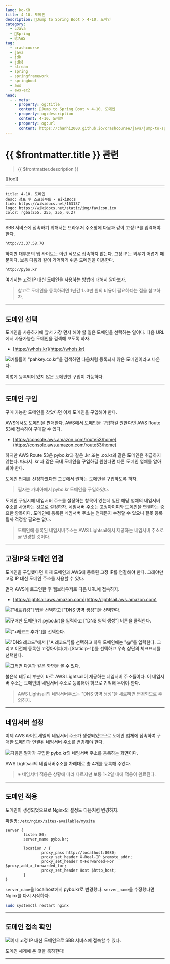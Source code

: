 ```yaml
---
lang: ko-KR
title: 4-10. 도메인
description: 🍃Jump to Spring Boot > 4-10. 도메인
category:
  - ☕️Java
  - 🍃Spring
  - 📦AWS
tag: 
  - crashcourse
  - java
  - jdk
  - jdk8
  - stream
  - spring
  - springframework
  - springboot
  - aws
  - aws-ec2
head:
  - - meta:
    - property: og:title
      content: 🍃Jump to Spring Boot > 4-10. 도메인
    - property: og:description
      content: 4-10. 도메인
    - property: og:url
      content: https://chanhi2000.github.io/crashcourse/java/jump-to-spring-boot/04J.html
---
```


# {{ $frontmatter.title }} 관련

> {{ $frontmatter.description }}

[[toc]]

---

```component VPCard
title: 4-10. 도메인
desc: 점프 투 스프링부트 - WikiDocs
link: https://wikidocs.net/163137
logo: https://wikidocs.net/static/img/favicon.ico
color: rgba(255, 255, 255, 0.2)
```

---

SBB 서비스에 접속하기 위해서는 브라우저 주소창에 다음과 같이 고정 IP를 입력해야한다.

```
http://3.37.58.70
```

하지만 대부분의 웹 사이트는 이런 식으로 접속하지 않는다. 고정 IP는 외우기 어렵기 때문이다. 보통 다음과 같이 기억하기 쉬운 도메인을 이용한다.

```
http://pybo.kr
```

여기서는 고정 IP 대신 도메인을 사용하는 방법에 대해서 알아보자.

> 참고로 도메인을 등록하려면 1년간 1~3만 원의 비용이 필요하다는 점을 참고하자.

---

## 도메인 선택

도메인을 사용하기에 앞서 가장 먼저 해야 할 일은 도메인을 선택하는 일이다. 다음 URL에서 사용가능한 도메인을 검색해 보도록 하자.

- [https://whois.kr](https://whois.kr)

![예를들어 "pahkey.co.kr"을 검색하면 다음처럼 등록되지 않은 도메인이라고 나온다.](https://wikidocs.net/images/page/163137/O_4-10_1.png)

이렇게 등록되어 있지 않은 도메인만 구입이 가능하다.

---

## 도메인 구입

구매 가능한 도메인을 찾았다면 이제 도메인을 구입해야 한다.

AWS에서도 도메인을 판매한다. AWS에서 도메인을 구입하길 원한다면 AWS Route 53에 접속하여 구매할 수 있다.

- [https://console.aws.amazon.com/route53/home](https://console.aws.amazon.com/route53/home)

하지만 AWS Route 53은 pybo.kr과 같은 .kr 또는 .co.kr과 같은 도메인은 취급하지 않는다. 따라서 .kr 과 같은 국내 도메인을 구입하길 원한다면 다른 도메인 업체를 알아봐야 한다.

도메인 업체를 선정하였다면 그곳에서 원하는 도메인을 구입하도록 하자.

> 필자는 가비아에서 pybo.kr 도메인을 구입하였다.

도메인 구입시에 네임서버 주소를 설정하는 항목이 있는데 일단 해당 업체의 네임서버 주소를 사용하는 것으로 설정하자. 네임서버 주소는 고정아이피와 도메인을 연결하는 중요한 항목이다. 도메인에 등록된 네임서버 주소는 언제든지 수정할 수 있으니 잘못 등록될까 걱정할 필요는 없다.

> 도메인에 등록된 네임서버주소는 AWS Lightsail에서 제공하는 네임서버 주소로 곧 변경할 것이다.

---

## 고정IP와 도메인 연결

도메인을 구입했다면 이제 도메인과 AWS에 등록된 고정 IP를 연결해야 한다. 그래야만 고정 IP 대신 도메인 주소를 사용할 수 있다.

먼저 AWS에 로그인한 후 웹브라우저로 다음 URL에 접속하자.

- [https://lightsail.aws.amazon.com](https://lightsail.aws.amazon.com)

![<FontIcon icon="iconfont icon-select"/>`["네트워킹"]` 탭을 선택하고 <FontIcon icon="iconfont icon-select"/>`["DNS 영역 생성"]`을 선택한다.](https://wikidocs.net/images/page/163137/C_4-10_2.png)

![구매한 도메인(예:pybo.kr)을 입력하고 <FontIcon icon="iconfont icon-select"/>`["DNS 영역 생성"]` 버튼을 클릭한다.](https://wikidocs.net/images/page/163137/C_4-10_3.png)

![<FontIcon icon="iconfont icon-select"/>`["+레코드 추가"]`를 선택한다.](https://wikidocs.net/images/page/163137/C_4-10_4.png)

!["DNS 레코드"에서 <FontIcon icon="iconfont icon-select"/>`["A 레코드"]`를 선택하고 하위 도메인에는 "@"를 입력한다. 그리고 이전에 등록한 고정아이피(예: <FontIcon icon="iconfont icon-select"/>`[StaticIp-1]`)를 선택하고 우측 상단의 체크표시를 선택한다.](https://wikidocs.net/images/page/163137/C_4-10_5.png)

![그러면 다음과 같은 화면을 볼 수 있다.](https://wikidocs.net/images/page/163137/C_4-10_6.png) 

붉은색 테두리 부분이 바로 AWS Lightsail이 제공하는 네임서버 주소들이다. 이 네임서버 주소는 도메인의 네임서버 주소로 등록해야 하므로 기억해 두어야 한다.

> AWS Lightsail의 네임서버주소는 "DNS 영역 생성"을 새로하면 변경되므로 주의하자.

---

## 네임서버 설정

이제 AWS 라이트세일의 네임서버 주소가 생성되었으므로 도메인 업체에 접속하여 구매한 도메인과 연결된 네임서버 주소를 변경해야 한다.

![다음은 필자가 구입한 pybo.kr의 네임서버 주소를 등록하는 화면이다.](https://wikidocs.net/images/page/163137/C_4-10_7.png)

AWS Lightsail의 네임서버주소를 차례대로 총 4개를 등록해 주었다.

> ※ 네임서버 적용은 상황에 따라 다르지만 보통 1~2일 내에 적용이 완료된다.

---

## 도메인 적용

도메인이 생성되었으므로 Nginx의 설정도 다음처럼 변경하자.

파일명: <FontIcon icon="iconfont icon-folder"/>`/etc/nginx/sites-available/`<FontIcon icon="iconfont icon-file"/>`mysite`

```{3}
server {
        listen 80;
        server_name pybo.kr;

        location / {
                proxy_pass http://localhost:8080;
                proxy_set_header X-Real-IP $remote_addr;
                proxy_set_header X-Forwarded-For $proxy_add_x_forwarded_for;
                proxy_set_header Host $http_host;
        }
}
```

`server_name`을 localhost에서 pybo.kr로 변경했다. `server_name`을 수정했다면 Nginx를 다시 시작하자.

```sh
sudo systemctl restart nginx
```

---

## 도메인 접속 확인

![이제 고정 IP 대신 도메인으로 SBB 서비스에 접속할 수 있다.](https://wikidocs.net/images/page/163137/C_4-10_8.png)

도메인 세계에 온 것을 축하한다!

---

<TagLinks />